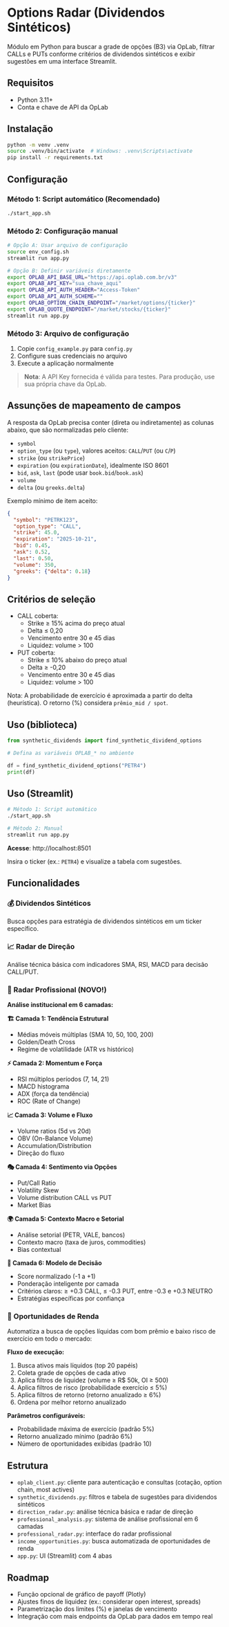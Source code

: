 # Options Radar (Dividendos Sintéticos)

Módulo em Python para buscar a grade de opções (B3) via OpLab, filtrar CALLs e PUTs conforme critérios de dividendos sintéticos e exibir sugestões em uma interface Streamlit.

## Requisitos
- Python 3.11+
- Conta e chave de API da OpLab

## Instalação
```bash
python -m venv .venv
source .venv/bin/activate  # Windows: .venv\Scripts\activate
pip install -r requirements.txt
```

## Configuração

### Método 1: Script automático (Recomendado)
```bash
./start_app.sh
```

### Método 2: Configuração manual
```bash
# Opção A: Usar arquivo de configuração
source env_config.sh
streamlit run app.py

# Opção B: Definir variáveis diretamente
export OPLAB_API_BASE_URL="https://api.oplab.com.br/v3"
export OPLAB_API_KEY="sua_chave_aqui"
export OPLAB_API_AUTH_HEADER="Access-Token"
export OPLAB_API_AUTH_SCHEME=""
export OPLAB_OPTION_CHAIN_ENDPOINT="/market/options/{ticker}"
export OPLAB_QUOTE_ENDPOINT="/market/stocks/{ticker}"
streamlit run app.py
```

### Método 3: Arquivo de configuração
1. Copie `config_example.py` para `config.py`
2. Configure suas credenciais no arquivo
3. Execute a aplicação normalmente

> **Nota**: A API Key fornecida é válida para testes. Para produção, use sua própria chave da OpLab.

## Assunções de mapeamento de campos
A resposta da OpLab precisa conter (direta ou indiretamente) as colunas abaixo, que são normalizadas pelo cliente:
- `symbol`
- `option_type` (ou `type`), valores aceitos: `CALL`/`PUT` (ou `C`/`P`)
- `strike` (ou `strikePrice`)
- `expiration` (ou `expirationDate`), idealmente ISO 8601
- `bid`, `ask`, `last` (pode usar `book.bid`/`book.ask`)
- `volume`
- `delta` (ou `greeks.delta`)

Exemplo mínimo de item aceito:
```json
{
  "symbol": "PETRK123",
  "option_type": "CALL",
  "strike": 45.0,
  "expiration": "2025-10-21",
  "bid": 0.45,
  "ask": 0.52,
  "last": 0.50,
  "volume": 350,
  "greeks": {"delta": 0.18}
}
```

## Critérios de seleção
- CALL coberta:
  - Strike ≥ 15% acima do preço atual
  - Delta ≤ 0,20
  - Vencimento entre 30 e 45 dias
  - Liquidez: volume > 100
- PUT coberta:
  - Strike ≤ 10% abaixo do preço atual
  - Delta ≥ -0,20
  - Vencimento entre 30 e 45 dias
  - Liquidez: volume > 100

Nota: A probabilidade de exercício é aproximada a partir do delta (heurística). O retorno (%) considera `prêmio_mid / spot`.

## Uso (biblioteca)
```python
from synthetic_dividends import find_synthetic_dividend_options

# Defina as variáveis OPLAB_* no ambiente

df = find_synthetic_dividend_options("PETR4")
print(df)
```

## Uso (Streamlit)
```bash
# Método 1: Script automático
./start_app.sh

# Método 2: Manual
streamlit run app.py
```

**Acesse**: http://localhost:8501

Insira o ticker (ex.: `PETR4`) e visualize a tabela com sugestões.

## Funcionalidades

### 💰 Dividendos Sintéticos
Busca opções para estratégia de dividendos sintéticos em um ticker específico.

### 📈 Radar de Direção
Análise técnica básica com indicadores SMA, RSI, MACD para decisão CALL/PUT.

### 🎯 Radar Profissional (NOVO!)
**Análise institucional em 6 camadas:**

**🏗️ Camada 1: Tendência Estrutural**
- Médias móveis múltiplas (SMA 10, 50, 100, 200)
- Golden/Death Cross
- Regime de volatilidade (ATR vs histórico)

**⚡ Camada 2: Momentum e Força**
- RSI múltiplos períodos (7, 14, 21)
- MACD histograma
- ADX (força da tendência)
- ROC (Rate of Change)

**📈 Camada 3: Volume e Fluxo**
- Volume ratios (5d vs 20d)
- OBV (On-Balance Volume)
- Accumulation/Distribution
- Direção do fluxo

**🎭 Camada 4: Sentimento via Opções**
- Put/Call Ratio
- Volatility Skew
- Volume distribution CALL vs PUT
- Market Bias

**🌍 Camada 5: Contexto Macro e Setorial**
- Análise setorial (PETR, VALE, bancos)
- Contexto macro (taxa de juros, commodities)
- Bias contextual

**🎯 Camada 6: Modelo de Decisão**
- Score normalizado (-1 a +1)
- Ponderação inteligente por camada
- Critérios claros: ≥ +0.3 CALL, ≤ -0.3 PUT, entre -0.3 e +0.3 NEUTRO
- Estratégias específicas por confiança

### 💸 Oportunidades de Renda
Automatiza a busca de opções líquidas com bom prêmio e baixo risco de exercício em todo o mercado:

**Fluxo de execução:**
1. Busca ativos mais líquidos (top 20 papéis)
2. Coleta grade de opções de cada ativo
3. Aplica filtros de liquidez (volume ≥ R$ 50k, OI ≥ 500)
4. Aplica filtros de risco (probabilidade exercício ≤ 5%)
5. Aplica filtros de retorno (retorno anualizado ≥ 6%)
6. Ordena por melhor retorno anualizado

**Parâmetros configuráveis:**
- Probabilidade máxima de exercício (padrão 5%)
- Retorno anualizado mínimo (padrão 6%)
- Número de oportunidades exibidas (padrão 10)

## Estrutura
- `oplab_client.py`: cliente para autenticação e consultas (cotação, option chain, most actives)
- `synthetic_dividends.py`: filtros e tabela de sugestões para dividendos sintéticos
- `direction_radar.py`: análise técnica básica e radar de direção
- `professional_analysis.py`: sistema de análise profissional em 6 camadas
- `professional_radar.py`: interface do radar profissional
- `income_opportunities.py`: busca automatizada de oportunidades de renda
- `app.py`: UI (Streamlit) com 4 abas

## Roadmap
- Função opcional de gráfico de payoff (Plotly)
- Ajustes finos de liquidez (ex.: considerar open interest, spreads)
- Parametrização dos limites (%) e janelas de vencimento
- Integração com mais endpoints da OpLab para dados em tempo real
